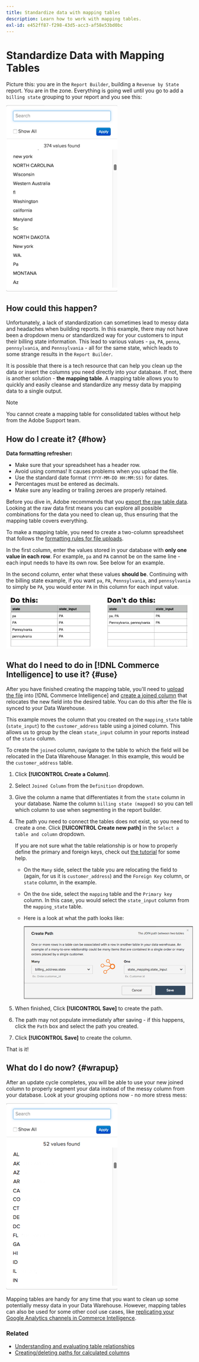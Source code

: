 ```yaml
---
title: Standardize data with mapping tables
description: Learn how to work with mapping tables.
exl-id: e452ff87-f298-43d5-acc3-af58e53bd0bc
---
```

# Standardize Data with Mapping Tables

Picture this: you are in the `Report Builder`, building a `Revenue by State` report. You are in the zone. Everything is going well until you go to add a `billing state` grouping to your report and you see this:

![](../../assets/Messy_State_Segments.png)

## How could this happen?

Unfortunately, a lack of standardization can sometimes lead to messy data and headaches when building reports. In this example, there may not have been a dropdown menu or standardized way for your customers to input their billing state information. This lead to various values - `pa`, `PA`, `penna`, `pennsylvania`, and `Pennsylvania` - all for the same state, which leads to some strange results in the `Report Builder`.

It is possible that there is a tech resource that can help you clean up the data or insert the columns you need directly into your database. If not, there is another solution - **the mapping table**. A mapping table allows you to quickly and easily cleanse and standardize any messy data by mapping data to a single output.

>[!NOTE]
>
>You cannot create a mapping table for consolidated tables without help from the Adobe Support team.

## How do I create it? {#how}

**Data formatting refresher:**

* Make sure that your spreadsheet has a header row.
* Avoid using commas! It causes problems when you upload the file.
* Use the standard date format `(YYYY-MM-DD HH:MM:SS)` for dates.
* Percentages must be entered as decimals.
* Make sure any leading or trailing zeroes are properly retained.

Before you dive in, Adobe recommends that you [export the raw table data](../../tutorials/export-raw-data.md). Looking at the raw data first means you can explore all possible combinations for the data you need to clean up, thus ensuring that the mapping table covers everything.

To make a mapping table, you need to create a two-column spreadsheet that follows the [formatting rules for file uploads](../../data-analyst/importing-data/connecting-data/using-file-uploader.md).

In the first column, enter the values stored in your database with **only one value in each row**. For example, `pa` and `PA` cannot be on the same line - each input needs to have its own row. See below for an example.

In the second column, enter what these values **should be**. Continuing with the billing state example, if you want `pa`, `PA`, `Pennsylvania`, and `pennsylvania` to simply be `PA`, you would enter `PA` in this column for each input value.

![](../../assets/Mapping_table_examples.jpg)

## What do I need to do in [!DNL Commerce Intelligence] to use it? {#use}

After you have finished creating the mapping table, you'll need to [upload the file](../../data-analyst/importing-data/connecting-data/using-file-uploader.md) into [!DNL Commerce Intelligence] and [create a joined column](../../data-analyst/data-warehouse-mgr/calc-column-types.md) that relocates the new field into the desired table. You can do this after the file is synced to your Data Warehouse.

This example moves the column that you created on the `mapping_state` table (`state_input`) to the `customer_address` table using a joined column. This allows us to group by the clean `state_input` column in your reports instead of the `state` column.

To create the `joined` column, navigate to the table to which the field will be relocated in the Data Warehouse Manager. In this example, this would be the `customer_address` table.

1. Click **[!UICONTROL Create a Column]**.
1. Select `Joined Column` from the `Definition` dropdown.
1. Give the column a name that differentiates it from the `state` column in your database. Name the column `billing state (mapped)` so you can tell which column to use when segmenting in the report builder.
1. The path you need to connect the tables does not exist, so you need to create a one. Click **[!UICONTROL Create new path]**  in the `Select a table and column` dropdown.

   If you are not sure what the table relationship is or how to properly define the primary and foreign keys, check out [the tutorial](../../data-analyst/data-warehouse-mgr/create-paths-calc-columns.md) for some help.

   * On the `Many` side, select the table you are relocating the field to (again, for us it is `customer_address`) and the `Foreign Key` column, or `state` column, in the example.
   * On the `One` side, select the `mapping` table and the `Primary key` column. In this case, you would select the `state_input` column from the `mapping_state` table.
   * Here is a look at what the path looks like:

      ![](../../assets/State_Mapping_Path.png)

1. When finished, Click **[!UICONTROL Save]** to create the path.
1. The path may not populate immediately after saving - if this happens, click the `Path` box and select the path you created.
1. Click **[!UICONTROL Save]** to create the column.

That is it!

## What do I do now? {#wrapup}

After an update cycle completes, you will be able to use your new joined column to properly segment your data instead of the messy column from your database. Look at your grouping options now - no more stress mess:

![](../../assets/Clean_State_Segments.png)

Mapping tables are handy for any time that you want to clean up some potentially messy data in your Data Warehouse. However, mapping tables can also be used for some other cool use cases, like [replicating your Google Analytics channels in Commerce Intelligence](../data-warehouse-mgr/rep-google-analytics-channels.md).

### Related

* [Understanding and evaluating table relationships](../data-warehouse-mgr/table-relationships.md)
* [Creating/deleting paths for calculated columns](../data-warehouse-mgr/create-paths-calc-columns.md)
